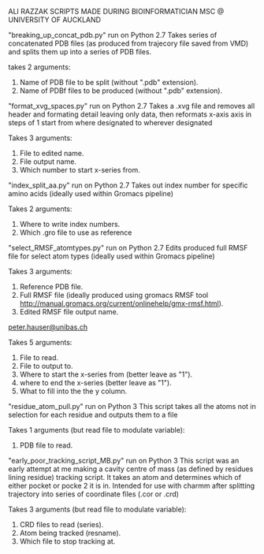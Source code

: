 ALI RAZZAK SCRIPTS MADE DURING BIOINFORMATICIAN MSC @ UNIVERSITY OF AUCKLAND

"breaking_up_concat_pdb.py" run on Python 2.7
Takes series of concatenated PDB files (as produced from trajecory file saved from VMD) and splits them up into a series of PDB files.

takes 2 arguments:
1. Name of PDB file to be split (without ".pdb" extension).
2. Name of PDBf files to be produced (without ".pdb" extension).

"format_xvg_spaces.py" run on Python 2.7
Takes a .xvg file and removes all header and formating detail leaving only data, then reformats x-axis axis in steps of 1 start from where designated to wherever designated

Takes 3 arguments:
1. File to edited name.
2. File output name.
3. Which number to start x-series from.

"index_split_aa.py" run on Python 2.7
Takes out index number for specific amino acids (ideally used within Gromacs pipeline)

Takes 2 arguments:
1. Where to write index numbers.
2. Which .gro file to use as reference

"select_RMSF_atomtypes.py" run on Python 2.7
Edits produced full RMSF file for select atom types (ideally used within Gromacs pipeline)

Takes 3 arguments:
1. Reference PDB file.
2. Full RMSF file (ideally produced using gromacs RMSF tool http://manual.gromacs.org/current/onlinehelp/gmx-rmsf.html).
3. Edited RMSF file output name.


peter.hauser@unibas.ch

Takes 5 arguments:
1. File to read.
2. File to output to.
3. Where to start the x-series from (better leave as "1").
4. where to end the x-series (better leave as "1").
5. What to fill into the the y column.

"residue_atom_pull.py" run on Python 3
This script takes all the atoms not in selection for each residue and outputs them to a file

Takes 1 arguments (but read file to modulate variable):
1. PDB file to read.

"early_poor_tracking_script_MB.py" run on Python 3
This script was an early attempt at me making a cavity centre of mass (as defined by residues lining residue) tracking script.
It takes an atom and determines which of either pocket or pocke 2 it is in.
Intended for use with charmm after splitting trajectory into series of coordinate files (.cor or .crd)

Takes 3 arguments (but read file to modulate variable):
1. CRD files to read (series).
2. Atom being tracked (resname).
3. Which file to stop tracking at.
  
